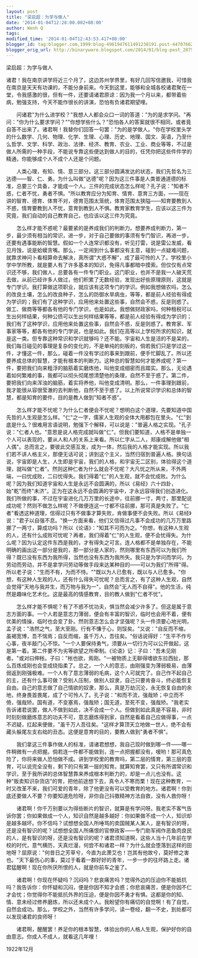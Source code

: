 ```yaml
---
layout: post
title: "梁启超：为学与做人"
date: '2014-01-04T12:28:00.002+08:00'
author: Wenh Q
tags:
modified_time: '2014-01-04T12:43:53.417+08:00'
blogger_id: tag:blogger.com,1999:blog-4961947611491238191.post-4470766215154580882
blogger_orig_url: http://binaryware.blogspot.com/2014/01/blog-post_2875.html
---
```

梁启超：为学与做人

诸君！我在南京讲学将近三个月了，这边苏州学界里，有好几回写信邀我，可惜我在南京是天天有功课的，不能分身前来。今天到这里，能够和全城各校诸君聚在一堂，令我感激的很，但有一件，还要请诸君原谅：因为我一个月以来，都带着些病，勉强支持，今天不能作很长的讲演，恐怕有负诸君期望哩。

　　问诸君"为什么进学校？"我想人人都会众口一词的答道："为的是求学问。"再问："你为什么要求学问？""你想学些什么？"恐怕各人的答案就很不相同，或者竟自答不出来了。诸君啊！我替你们回答一句罢："为的是学做人。"你在学校里头学的什么数学、几何、物理、化学、生理、心理、历史、地理、国文、英语，乃至什么哲学、文学、科学、政治、法律、经济、教育、农业、工业、商业等等，不过是做人所需的一种手段，不能说专靠这些便达到做人的目的，任凭你把这些件件学的精通，你能够成个人不成个人还是个问题。

　　人类心理，有知、情、意三部分。这三部分圆满发达的状态，我们先哲名为三达德——智、仁、勇。为什么叫做"达德"呢？因为这三件事是人类普通道德的标准，总要三个具备，才能成一个人。三件的完成状态怎么样呢？孔子说："知者不惑，仁者不忧，勇者不惧。"所以教育应分为知育、情育、意育三方面，——现在讲的智育、德育、体育不对，德育范围太笼统，体育范围太狭隘——知育要教到人不惑，情育要教到人不忧，意育到教到人不惧。教育家教育学生，应该以这三件为究竟，我们自动的自己教育自己，也应该以这三件为究竟。

　　怎么样才能不惑呢？最要紧的是养成我们的判断力。想要养成判断力，第一步，最少须有相当的常识，进一步，对于自己要做的事须有专门智识，再进一步，还要有遇事能断的智慧。假如一个人连常识都没有，听见打雷，说是雷公发威，看见月蚀，说是蛤蟆贪嘴。那么，一定闹到什么事都没有主意，碰到一点疑难问题，就靠求神问卜看相算命去解决，真所谓"大惑不解"，成了最可怜的人了。学校里小学中学所教，就是要人有了许多基本的知识，免得凡事都暗中摸索。但仅仅有点常识还不够，我们做人，总要各有一件专门职业。这门职业，也并不是我一人破天荒去做，从前已经许多人做过，他们积累了无数经验，发现出好些原理原则，这就是专门学识。我打算做这项职业，就应该有这项专门的学识。例如我想做农吗，怎么的改良土壤，怎么的改良种子，怎么的防御水旱病虫，等等，都是前人经验有得成为学识的；我们有了这种学识，应用他来处置这些事，自然会不惑，反是则惑了。做工、做商等等都各有他的专门学识，也是如此。我想做财政家吗，何种租税可以生出何样结果，何种公债可以生出何样结果等等，都是前人经验有得成为学识的；我们有了这种学识，应用他来处置这些事，自然会不惑，反是则惑了。教育家、军事家等等，都各有他的专门学说，也是如此。我们在高等以上学校所求的知识，就是这一类。但专靠这种常识和学识就够吗？还不能。宇宙和人生是活的不是呆的，我们每日碰见的事理是复杂的变化的，不是单纯的刻板的，倘若我们只是学过这一件，才懂这一件，那么，碰着一件没有学过的事来到跟前，便手忙脚乱了。所以还要养成总体的智慧，才能有根本的判断力。这种总的智慧如何才能养成呢？第一件，要把我们向来粗浮的脑筋着实磨炼他，叫他变成细密而且踏实。那么，无论遇着如何繁难的事，我都可以彻头彻尾想清楚他的条理，自然不至于惑了。第二件，要把我们向来浑浊的脑筋，着实将养他，叫他变成清明。那么，一件事理到跟前，我才能很从容很莹澈的去判断他，自然不至于惑了。以上所说常识学识和总体的智慧，都是知育的要件，目的是教人做到"知者不惑"。

　　怎么样才能不忧呢？为什么仁者便会不忧呢？想明白这个道理，先要知道中国先哲的人生观是怎么样。"仁"之一字，儒家人生观的全体大用都包在里头。"仁"到底是什么？很难用言语说明，勉强下个解释，可以说是："普遍人格之实现。"孔子说："仁者人也。"意思是说人格完成就叫做"仁"。但我们要知道，人格不是单独一个人可以表现的，要从人和人的关系上来看。所以仁字从二人，郑康成解他做"相人偶"。总而言之，要彼此交感互发，成为一体，然后我的人格才能实现。所以我们若不讲人格主义，那便无话可说；讲到这个主义，当然归宿到普遍人格。换句话说，宇宙即是人生，人生即是宇宙，我们的人格，和宇宙无二区别，体验得这个道理，就叫做"仁者"。然则这种仁者为什么就会不忧呢？大凡忧之所从来，不外两端，一曰忧成败，二曰忧得失。我们得着"仁"的人生观，就不会忧成败。为什么呢？因为我们知道宇宙和人生是永远不会圆满的，所以《易经》六十四卦，始"乾"而终"未济"。正为在这永远不会圆满的宇宙中，才永远容得我们创造进化。我们所做的事，不过在宇宙进化几万万里的长途中，往前挪一寸，两寸，那里配说成功呢？然则不做怎么样呢？不做便连这一寸都不往前挪，那可真是失败了。"仁者"看透这种道理，信得过只有不做事才算失败，肯做事便不会失败。所以《易经》说："君子以自强不息。"换一方面来看，他们又信得过凡事不会成功的几万万里路挪了一两寸，算成功吗？所以《论语》："知其不可而为之。"你想，有这种人生观的人，还有什么成败可忧呢？再者，我们得着"仁"的人生观，便不会忧得失。为什么呢？因为认定这件东西是我的，才有得失之可言。连人格都不是单独存在，不能明确的画出这一部分是我的，那一部分是人家的，然则哪里有东西可以为我们所得？既已没有东西为我所得，当然也没有东西为我所失。我只是为学问而学问，为劳动而劳动，并不是拿学问劳动等做手段来达某种目的——可以为我们"所得"得。所以老子说："生而不有，为而不恃。""既以为人已愈有，既以与人已愈多。"你想，有这种人生观的人，还有什么得失可忧呢？总而言之，有了这种人生观，自然会觉得"天地与我并生，而万物与我为一"，自然会"无人而不自得"。他的生活，纯然是趣味化艺术化。这是最高的情感教育，目的教人做到"仁者不忧"。

　　怎么样才能不惧呢？有了不惑不忧功夫，惧当然会减少许多了。但这是属于意志方面的事。一个人若是意志力薄弱，便会有丰富的智识，临时也会用不着，便有优美的情操，临时也会变了卦。然则意志怎么会才坚强呢？头一件须要心地光明，孟子说："浩然之气，至大至刚。行有不慊于心，则馁矣。"又说："自反而不缩，虽褐宽博，吾不惴焉；自反而缩，虽千万人，吾往矣。"俗话说得好："生平不作亏心事，夜半敲门心不惊。"一个人要保持勇气，须要从一切行为可以公开做起，这是第一着。第二件要不为劣等欲望之所牵制。《论语》记：子曰："吾未见刚者。"或对曰伸枨。子曰："枨也欲，焉刚。"一被物质上无聊得嗜欲东拉西扯，那么百炼成刚也会变成绕指柔了。总之，一个人的意志，由刚强变为薄弱极易，由薄弱返到刚强极难。一个人有了意志薄弱的毛病，这个人可就完了。自己作不起自己的主，还有什么事可做？受别人压制，做别人奴隶，自己只要肯奋斗，终必能恢复自由。自己的意志做了自己情欲的奴隶，那么，真是万劫沉沦，永无恢复自由的余地，终身畏首畏尾，成了个可怜人了。孔子说："和而不流，强哉矫；中立而不倚，强哉矫。国有道，不变塞焉，强哉矫；国无道，至死不变，强哉矫。"我老实告诉诸君说罢，做人不做到如此，决不会成一个人。但做到如此真是不容易，非时时刻刻做磨炼意志的功夫不可，意志磨炼得到家，自然是看着自己应做得事，一点不迟疑，扛起来便做，"虽千万人吾往矣。"这样才算顶天立地做一世人，绝不会有藏头躲尾左支右绌的丑态。这便是意育的目的，要教人做到"勇者不惧"。

　　我们拿这三件事作做人的标准，请诸君想想，我自己现时做到哪一件——哪一件稍微有一点把握。倘若连一件都不能做到，连一点把握都没有，嗳哟！那可真危险了，你将来做人恐怕做不成。讲到学校里的教育吗，第二层的情育，第三层的意育，可以说完全没有，剩下的只有第一层的知育。就算知育罢，又只有所谓常识和学识，至于我所讲的总体智慧靠来养成根本判断力的，却是一点儿也没有。这种"贩卖知识杂货店"的育，把他前途想下去，真令人不寒而栗！现在这种教育，一时又改革不来，我们可爱的青年，除了他更没有可以受教育的地方。诸君啊！你到底还要做人不要？你要知道危险呀，非你自己抖擞精神方法自救，没有人救你呀！

　　诸君啊！你千万别要以为得些断片的智识，就算是有学问呀。我老实不客气告诉你罢；你如果做成一个人，知识自然是越多越好：你如果做不成一个人，知识却是越多越坏。你不信吗？试想想全国人所唾骂的卖国贼某人某人，是有智识的呀，还是没有智识的呢？试想想全国人所痛恨的官僚政客——专门助军阀作恶鱼肉良民的人，是有智识的呀，还是没有智识的呢？诸君须知道啊，这些人当十几年前在学校的时代，意气横历，天真烂漫，何尝不和诸君一样？为什么就会堕落到这样的田地呀？屈原说："何昔日之芳草兮，今直为此萧艾也！岂其有他故兮，莫好修之害也。"天下最伤心的事，莫过于看着一群好好的青年，一步一步的往坏路上走。诸君猛醒啊！现在你所厌所恨的人，就是你前车之鉴了。

　　诸君啊！你现在怀疑吗？沉闷吗？悲哀痛苦吗？觉得外边的压迫你不能抵抗吗？我告诉你：你怀疑和沉闷，便是你因不知才会惑；你悲哀痛苦，便是你因不仁才会忧；你觉得你不能抵抗外界的压迫，便是你因不勇才有惧。这都是你的知、情、意未经过修养磨炼，所以还未成个人。我盼望你有痛切的自觉啊！有了自觉，自然会成功。那么，学校之外，当然有许多学问，读一卷经，翻一不史，到处都可以发现诸君的良师呀！

　　诸君啊，醒醒罢！养足你的根本智慧，体验出你的人格人生观，保护好你的自由意志。你成人不成人，就看这几年哩！

1922年12月
